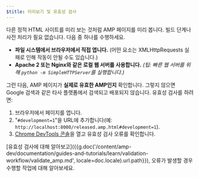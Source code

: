```yaml
---
$title: 미리보기 및 유효성 검사
---
```


다른 정적 HTML 사이트를 미리 보는 것처럼 AMP 페이지를 미리 봅니다. 빌드 단계나 사전 처리가 필요 없습니다. 다음 중 하나를 수행하세요.

  - **파일 시스템에서 브라우저에서 직접 엽니다.** (어떤 요소는 XMLHttpRequests 실패로 인해 작동이 안될 수도 있습니다.)
  - **Apache 2 또는 Nginx와 같은 로컬 웹 서버를 사용합니다.**
    *(팁: 빠른 웹 서버를 위해 `python -m SimpleHTTPServer`를 실행합니다.)*

그런 다음, AMP 페이지가 **실제로 유효한 AMP인지** 확인합니다. 그렇지 않으면 Google 검색과 같은 타사 플랫폼에서 검색되고 배포되지 않습니다. 유효성 검사를 하려면:

  1. 브라우저에서 페이지를 엽니다.
  1. "`#development=1`"을 URL에 추가합니다(예: `http://localhost:8000/released.amp.html#development=1`).
  1. [Chrome DevTools 콘솔](https://developers.google.com/web/tools/chrome-devtools/debug/console/)을 열고 유효성 검사 오류를 확인합니다.

[유효성 검사에 대해 알아보고]({{g.doc('/content/amp-dev/documentation/guides-and-tutorials/learn/validation-workflow/validate_amp.md', locale=doc.locale).url.path}}), 오류가 발생할 경우 수행할 작업에 대해 알아보세요.
